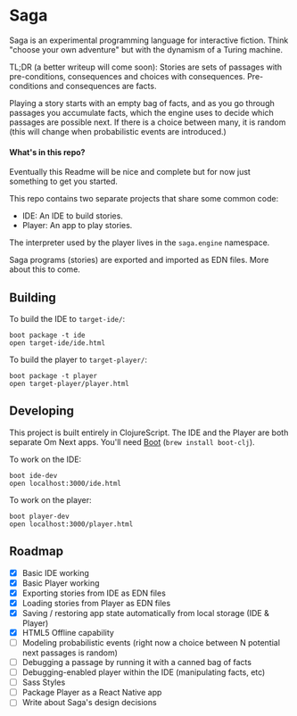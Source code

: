 # Saga

Saga is an experimental programming language for interactive fiction. Think
"choose your own adventure" but with the dynamism of a Turing machine.

TL;DR (a better writeup will come soon): Stories are sets of passages with
pre-conditions, consequences and choices with consequences. Pre-conditions and
consequences are facts.

Playing a story starts with an empty bag of facts, and as you go through
passages you accumulate facts, which the engine uses to decide which passages
are possible next. If there is a choice between many, it is random (this will
change when probabilistic events are introduced.)

#### What's in this repo?

Eventually this Readme will be nice and complete but for now just something to
get you started.

This repo contains two separate projects that share some common code:

* IDE: An IDE to build stories.
* Player: An app to play stories.

The interpreter used by the player lives in the `saga.engine` namespace.

Saga programs (stories) are exported and imported as EDN files. More about this
to come.

## Building

To build the IDE to `target-ide/`:

    boot package -t ide
    open target-ide/ide.html
    
To build the player to `target-player/`:

    boot package -t player
    open target-player/player.html
    
## Developing

This project is built entirely in ClojureScript. The IDE and the Player are both
separate Om Next apps. You'll need [Boot](http://boot-clj.com) (`brew install boot-clj`).

To work on the IDE:

    boot ide-dev
    open localhost:3000/ide.html
    
To work on the player:

    boot player-dev
    open localhost:3000/player.html

## Roadmap

* [x] Basic IDE working
* [x] Basic Player working
* [x] Exporting stories from IDE as EDN files
* [x] Loading stories from Player as EDN files
* [x] Saving / restoring app state automatically from local storage (IDE & Player)
* [x] HTML5 Offline capability
* [ ] Modeling probabilistic events (right now a choice between N potential next passages is random)
* [ ] Debugging a passage by running it with a canned bag of facts
* [ ] Debugging-enabled player within the IDE (manipulating facts, etc)
* [ ] Sass Styles
* [ ] Package Player as a React Native app
* [ ] Write about Saga's design decisions
